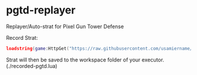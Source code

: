 # pgtd-replayer


Replayer/Auto-strat for Pixel Gun Tower Defense

Record Strat:
```lua
loadstring(game:HttpGet("https://raw.githubusercontent.com/usamiername/pgtd-replayer/main/minified-rec.lua"))()
```

Strat will then be saved to the workspace folder of your executor. (./recorded-pgtd.lua)
